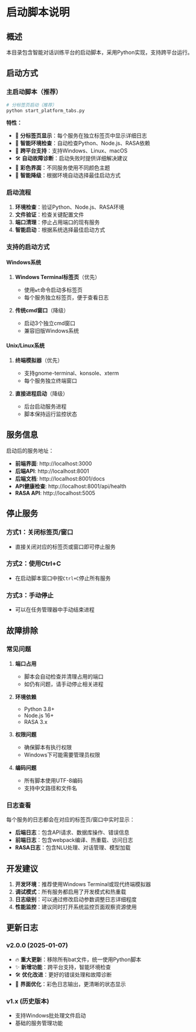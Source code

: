 # 启动脚本说明

## 概述

本目录包含智能对话训练平台的启动脚本，采用Python实现，支持跨平台运行。

## 启动方式

### 主启动脚本（推荐）

```bash
# 分标签页启动（推荐）
python start_platform_tabs.py
```

**特性：**
- 🚀 **分标签页显示**：每个服务在独立标签页中显示详细日志
- 🔧 **智能环境检查**：自动检查Python、Node.js、RASA依赖
- 🎯 **跨平台支持**：支持Windows、Linux、macOS
- 🛠️ **自动故障诊断**：启动失败时提供详细解决建议
- 🎨 **彩色界面**：不同服务使用不同颜色主题
- 🔄 **智能降级**：根据环境自动选择最佳启动方式

### 启动流程

1. **环境检查**：验证Python、Node.js、RASA环境
2. **文件验证**：检查关键配置文件
3. **端口清理**：停止占用端口的现有服务
4. **智能启动**：根据系统选择最佳启动方式

### 支持的启动方式

#### Windows系统
1. **Windows Terminal标签页**（优先）
   - 使用`wt`命令启动多标签页
   - 每个服务独立标签页，便于查看日志

2. **传统cmd窗口**（降级）
   - 启动3个独立cmd窗口
   - 兼容旧版Windows系统

#### Unix/Linux系统
1. **终端模拟器**（优先）
   - 支持gnome-terminal、konsole、xterm
   - 每个服务独立终端窗口

2. **直接进程启动**（降级）
   - 后台启动服务进程
   - 脚本保持运行监控状态

## 服务信息

启动后的服务地址：

- **前端界面**: http://localhost:3000
- **后端API**: http://localhost:8001
- **后端文档**: http://localhost:8001/docs
- **API健康检查**: http://localhost:8001/api/health
- **RASA API**: http://localhost:5005

## 停止服务

### 方式1：关闭标签页/窗口
- 直接关闭对应的标签页或窗口即可停止服务

### 方式2：使用Ctrl+C
- 在启动脚本窗口中按`Ctrl+C`停止所有服务

### 方式3：手动停止
- 可以在任务管理器中手动结束进程

## 故障排除

### 常见问题

1. **端口占用**
   - 脚本会自动检查并清理占用的端口
   - 如仍有问题，请手动停止相关进程

2. **环境依赖**
   - Python 3.8+
   - Node.js 16+
   - RASA 3.x

3. **权限问题**
   - 确保脚本有执行权限
   - Windows下可能需要管理员权限

4. **编码问题**
   - 所有脚本使用UTF-8编码
   - 支持中文路径和文件名

### 日志查看

每个服务的日志都会在对应的标签页/窗口中实时显示：

- **后端日志**：包含API请求、数据库操作、错误信息
- **前端日志**：包含webpack编译、热重载、访问日志
- **RASA日志**：包含NLU处理、对话管理、模型加载

## 开发建议

1. **开发环境**：推荐使用Windows Terminal或现代终端模拟器
2. **调试模式**：所有服务都启用了开发模式和热重载
3. **日志级别**：可以通过修改启动参数调整日志详细程度
4. **性能监控**：建议同时打开系统监控页面观察资源使用

## 更新日志

### v2.0.0 (2025-01-07)
- 🔥 **重大更新**：移除所有bat文件，统一使用Python脚本
- ✨ **新增功能**：跨平台支持，智能环境检查
- 🛠️ **优化改进**：更好的错误处理和故障诊断
- 🎨 **界面优化**：彩色日志输出，更清晰的状态显示

### v1.x (历史版本)
- 支持Windows批处理文件启动
- 基础的服务管理功能 